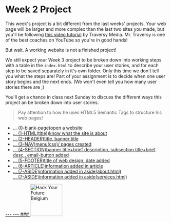 # Week 2 Project

This week's project is a bit different from the last weeks' projects.  Your web page will be larger and more complex than the last two sites you made, but you'll be following [this video tutorial](https://www.youtube.com/watch?v=Wm6CUkswsNw) by Traversy Media. Mr. Traversy is one of the best coaches on YouTube so you're in good hands!

But wait.  A working website is not a finished project!

We still expect your Week 3 project to be broken down into working steps with a table in the ```index.html``` to describe your user stories, and for each step to be saved separately in it's own folder.  Only this time we don't tell you what the steps are!  Part of your assignment is to decide when one user story begins and the next ends.  (We won't even tell you how many user stories there are ;)

You'll get a chance in class next Sunday to discuss the different ways this project an be broken down into user stories.

> Pay attention to how he uses HTML5 Semantic Tags to structure his web pages!
<ul>
<li><a href="./0-blank-page-setup/index.html">... (0-blank-page)open a website</a> </li>
<li><a href="./1-HTML(title)/index.html">... (1-HTML(title))know what the site is about</a> </li>
<li><a href="./2-HEADER/index.html">... (2-HEADER)title, banner title</li>
<li><a href="./3-NAV/index.html">... (3-NAV)menu(css)/ pages created</li>
<li><a href="./4-SECTION/index.html">... (4-SECTION)banner title+brief description, subsection title+brief desc.,  email-button added</li>
<li><a href="./5-FOOTER/index.html">... (5-FOOTER)title of web design, date added </li>
<li><a href="./6-ARTICLE/about.html">... (6-ARTICLE)information added in article  </li>
<li><a href="./7-ASIDE/about.html">... (7-ASIDE)information added in aside(about.html)<br>
                <a href="./7-ASIDE/services.html">... (7-ASIDE)information added in aside(services.html)</li>
</ul>
---
---
### <a href="https://hackyourfuture.be" target="_blank"><img src="https://user-images.githubusercontent.com/18554853/63941625-4c7c3d00-ca6c-11e9-9a76-8d5e3632fe70.jpg" width="100" height="100" alt="Hack Your Future: Belgium"></img></a>
